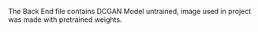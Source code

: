 The Back End file contains DCGAN Model untrained, image used in project was made with pretrained weights.

